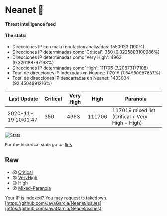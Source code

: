 # Neanet :hocho:
#### Threat intelligence feed
#### The stats:

- Direcciones IP con mala reputacion analizadas: 1550023 (100%)
- Direcciones IP determinadas como 'Critical':  350 (0.0225803100986%)
- Direcciones IP determinadas como 'Very High':  4963 (0.320188797198%)
- Direcciones IP determinadas como 'High':  111706 (7.20673177108)
- Total de direcciones IP indexadas en Neanet:  117019 (7.54950087837%)
- Total de direcciones IP descartadas en Neanet:  1433004 (92.4504991216%)

| Last Update | Critical | Very High | High | Paranoia |
| --- | --- | --- | --- | --- |
| 2020-11-19 10:01:47 | 350 | 4963 | 111706 | 117019 mixed list (Critical + Very High + High)|

![Stats](https://docs.google.com/spreadsheets/d/e/2PACX-1vSnaNMIXVabIpDJjufMlzH7poXnshF3mgd8Is1g9ytUEzVsP5my4Trn8f-xkoLLQ38xpL3HtmUexLo6/pubchart?oid=501124687&format=image)

For the historical stats go to: [link](/stats.csv)
## Raw
- :scream: [Critical](https://raw.githubusercontent.com/JavaGarcia/Neanet/master/blacklists/neanet_critical.txt)
- :fearful: [VeryHigh](https://raw.githubusercontent.com/JavaGarcia/Neanet/master/blacklists/neanet_veryHigh.txtt)
- :frowning: [High](https://raw.githubusercontent.com/JavaGarcia/Neanet/master/blacklists/neanet_high.txt)
- :dizzy_face: [Mixed-Paranoia](https://raw.githubusercontent.com/JavaGarcia/Neanet/master/blacklists/neanet_all.txt)


Your IP is indexed? You may request to takedown. [https://github.com/JavaGarcia/Neanet/issues](https://github.com/JavaGarcia/Neanet/issues)












































































































































































































































































































































































































































































































































































































































































































































































































































































































































































































































































































































































































































































































































































































































































































































































































































































































































































































































































































































































































































































































































































































































































































































